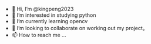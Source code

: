 - 👋 Hi, I’m @kingpeng2023
- 👀 I’m interested in studying python
- 🌱 I’m currently learning opencv
- 💞️ I’m looking to collaborate on working out my project。
- 📫 How to reach me ...

<!---
kingpeng2023/kingpeng2023 is a ✨ special ✨ repository because its `README.md` (this file) appears on your GitHub profile.
You can click the Preview link to take a look at your changes.
--->
